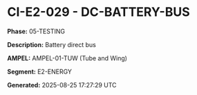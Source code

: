 # CI-E2-029 - DC-BATTERY-BUS

**Phase:** 05-TESTING

**Description:** Battery direct bus

**AMPEL:** AMPEL-01-TUW (Tube and Wing)

**Segment:** E2-ENERGY

**Generated:** 2025-08-25 17:27:29 UTC
